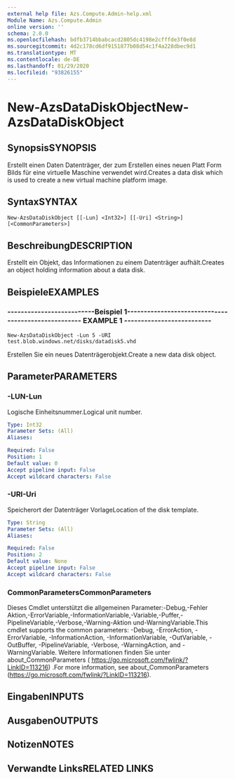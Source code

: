 ```yaml
---
external help file: Azs.Compute.Admin-help.xml
Module Name: Azs.Compute.Admin
online version: ''
schema: 2.0.0
ms.openlocfilehash: bdfb3714bbabcacd2805dc4198e2cfffde3f0e8d
ms.sourcegitcommit: 4d2c178cd6df9151877b08d54c1f4a228dbec9d1
ms.translationtype: MT
ms.contentlocale: de-DE
ms.lasthandoff: 01/29/2020
ms.locfileid: "93826155"
---
```

# <span data-ttu-id="a6bf9-101">New-AzsDataDiskObject</span><span class="sxs-lookup"><span data-stu-id="a6bf9-101">New-AzsDataDiskObject</span></span>

## <span data-ttu-id="a6bf9-102">Synopsis</span><span class="sxs-lookup"><span data-stu-id="a6bf9-102">SYNOPSIS</span></span>
<span data-ttu-id="a6bf9-103">Erstellt einen Daten Datenträger, der zum Erstellen eines neuen Platt Form Bilds für eine virtuelle Maschine verwendet wird.</span><span class="sxs-lookup"><span data-stu-id="a6bf9-103">Creates a data disk which is used to create a new virtual machine platform image.</span></span>

## <span data-ttu-id="a6bf9-104">Syntax</span><span class="sxs-lookup"><span data-stu-id="a6bf9-104">SYNTAX</span></span>

```
New-AzsDataDiskObject [[-Lun] <Int32>] [[-Uri] <String>] [<CommonParameters>]
```

## <span data-ttu-id="a6bf9-105">Beschreibung</span><span class="sxs-lookup"><span data-stu-id="a6bf9-105">DESCRIPTION</span></span>
<span data-ttu-id="a6bf9-106">Erstellt ein Objekt, das Informationen zu einem Datenträger aufhält.</span><span class="sxs-lookup"><span data-stu-id="a6bf9-106">Creates an object holding information about a data disk.</span></span>

## <span data-ttu-id="a6bf9-107">Beispiele</span><span class="sxs-lookup"><span data-stu-id="a6bf9-107">EXAMPLES</span></span>

### <span data-ttu-id="a6bf9-108">--------------------------Beispiel 1--------------------------</span><span class="sxs-lookup"><span data-stu-id="a6bf9-108">-------------------------- EXAMPLE 1 --------------------------</span></span>
```
New-AzsDataDiskObject -Lun 5 -URI test.blob.windows.net/disks/datadisk5.vhd
```

<span data-ttu-id="a6bf9-109">Erstellen Sie ein neues Datenträgerobjekt.</span><span class="sxs-lookup"><span data-stu-id="a6bf9-109">Create a new data disk object.</span></span>

## <span data-ttu-id="a6bf9-110">Parameter</span><span class="sxs-lookup"><span data-stu-id="a6bf9-110">PARAMETERS</span></span>

### <span data-ttu-id="a6bf9-111">-LUN</span><span class="sxs-lookup"><span data-stu-id="a6bf9-111">-Lun</span></span>
<span data-ttu-id="a6bf9-112">Logische Einheitsnummer.</span><span class="sxs-lookup"><span data-stu-id="a6bf9-112">Logical unit number.</span></span>

```yaml
Type: Int32
Parameter Sets: (All)
Aliases: 

Required: False
Position: 1
Default value: 0
Accept pipeline input: False
Accept wildcard characters: False
```

### <span data-ttu-id="a6bf9-113">-URI</span><span class="sxs-lookup"><span data-stu-id="a6bf9-113">-Uri</span></span>
<span data-ttu-id="a6bf9-114">Speicherort der Datenträger Vorlage</span><span class="sxs-lookup"><span data-stu-id="a6bf9-114">Location of the disk template.</span></span>

```yaml
Type: String
Parameter Sets: (All)
Aliases: 

Required: False
Position: 2
Default value: None
Accept pipeline input: False
Accept wildcard characters: False
```

### <span data-ttu-id="a6bf9-115">CommonParameters</span><span class="sxs-lookup"><span data-stu-id="a6bf9-115">CommonParameters</span></span>
<span data-ttu-id="a6bf9-116">Dieses Cmdlet unterstützt die allgemeinen Parameter:-Debug,-Fehler Aktion,-ErrorVariable,-InformationVariable,-Variable,-Puffer,-PipelineVariable,-Verbose,-Warning-Aktion und-WarningVariable.</span><span class="sxs-lookup"><span data-stu-id="a6bf9-116">This cmdlet supports the common parameters: -Debug, -ErrorAction, -ErrorVariable, -InformationAction, -InformationVariable, -OutVariable, -OutBuffer, -PipelineVariable, -Verbose, -WarningAction, and -WarningVariable.</span></span> <span data-ttu-id="a6bf9-117">Weitere Informationen finden Sie unter about_CommonParameters ( https://go.microsoft.com/fwlink/?LinkID=113216) .</span><span class="sxs-lookup"><span data-stu-id="a6bf9-117">For more information, see about_CommonParameters (https://go.microsoft.com/fwlink/?LinkID=113216).</span></span>

## <span data-ttu-id="a6bf9-118">Eingaben</span><span class="sxs-lookup"><span data-stu-id="a6bf9-118">INPUTS</span></span>

## <span data-ttu-id="a6bf9-119">Ausgaben</span><span class="sxs-lookup"><span data-stu-id="a6bf9-119">OUTPUTS</span></span>

## <span data-ttu-id="a6bf9-120">Notizen</span><span class="sxs-lookup"><span data-stu-id="a6bf9-120">NOTES</span></span>

## <span data-ttu-id="a6bf9-121">Verwandte Links</span><span class="sxs-lookup"><span data-stu-id="a6bf9-121">RELATED LINKS</span></span>

